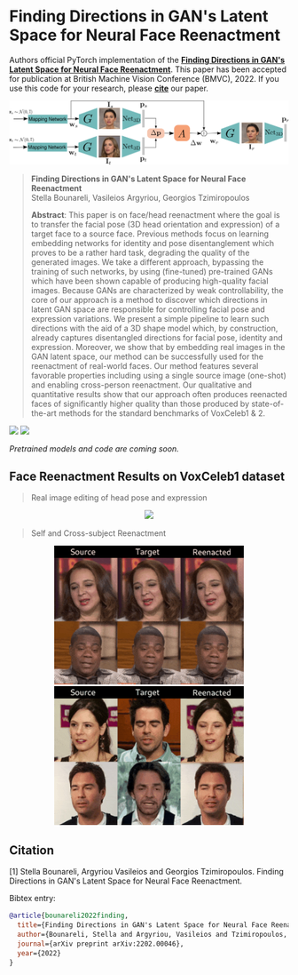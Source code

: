 # Finding Directions in GAN's Latent Space for Neural Face Reenactment

Authors official PyTorch implementation of the **[Finding Directions in GAN's Latent Space for Neural Face Reenactment](https://arxiv.org/abs/2202.00046)**. This paper has been accepted for publication at British Machine Vision Conference (BMVC), 2022. If you use this code for your research, please [**cite**](#citation) our paper.

<p align="center">
<img src="images/architecture.png" style="width: 750px"/>
</p>

>**Finding Directions in GAN's Latent Space for Neural Face Reenactment**<br>
> Stella Bounareli, Vasileios Argyriou, Georgios Tzimiropoulos<br>
>
> **Abstract**: This paper is on face/head reenactment where the goal is to transfer the facial pose (3D head orientation and expression) of a target face to a source face. Previous methods focus on learning embedding networks for identity and pose disentanglement which proves to be a rather hard task, degrading the quality of the generated images. We take a different approach, bypassing the training of such networks, by using (fine-tuned) pre-trained GANs which have been shown capable of producing high-quality facial images. Because GANs are characterized by weak controllability, the core of our approach is a method to discover which directions in latent GAN space are responsible for controlling facial pose and expression variations. We present a simple pipeline to learn such directions with the aid of a 3D shape model which, by construction, already captures disentangled directions for facial pose, identity and expression. Moreover, we show that by embedding real images in the GAN latent space, our method can be successfully used for the reenactment of real-world faces. Our method features several favorable properties including using a single source image (one-shot) and enabling cross-person reenactment. Our qualitative and quantitative results show that our approach often produces reenacted faces of significantly higher quality than those produced by state-of-the-art methods for the standard benchmarks of VoxCeleb1 & 2. 

<a href="https://arxiv.org/abs/2202.00046"><img src="https://img.shields.io/badge/arXiv-2202.00046-b31b1b.svg" height=22.5></a>
<a href="https://stelabou.github.io/stylegan-directions-reenactment/"><img src="https://img.shields.io/badge/Page-Demo-darkgreen.svg" height=22.5></a>

*Pretrained models and code are coming soon.*

## Face Reenactment Results on VoxCeleb1 dataset

> Real image editing of head pose and expression

<p align="center">
<img src="images/gif_editing.gif" style="width: 600px"/>
</p>

> Self and Cross-subject Reenactment

<p align="center">
<img src="images/self.gif" style="height: 250px"/>
<img src="images/cross.gif" style="height: 250px"/>
</p>


## Citation

[1] Stella Bounareli, Argyriou Vasileios and Georgios Tzimiropoulos. Finding Directions in GAN's Latent Space for Neural Face Reenactment.

Bibtex entry:

```bibtex
@article{bounareli2022finding,
  title={Finding Directions in GAN's Latent Space for Neural Face Reenactment},
  author={Bounareli, Stella and Argyriou, Vasileios and Tzimiropoulos, Georgios},
  journal={arXiv preprint arXiv:2202.00046},
  year={2022}
}

```